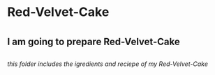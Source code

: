 # Red-Velvet-Cake <h1> 
## I am going to prepare Red-Velvet-Cake <h2> 
###### this folder includes the igredients and reciepe of my Red-Velvet-Cake <h6> 
  
